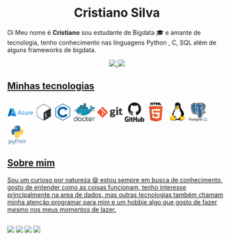 <h1 align='center'>Cristiano Silva</h1>

Oi Meu nome é <b>Cristiano</b> sou estudante de Bigdata :mortar_board: e amante de tecnologia, 
tenho conhecimento nas linguagens Python , C, SQL além de alguns frameworks de bigdata.

<div align="center" style="display: inline_block">
  <a href="https://github.com/crisosilva">
  <img height="180em" src="https://github-readme-stats.vercel.app/api?username=crisosilva&show_icons=true&theme=highcontrast&include_all_commits=true&count_private=true"/>
  <img height="180em" src="https://github-readme-stats.vercel.app/api/top-langs/?username=crisosilva&layout=compact&langs_count=7&theme=dark"/>
</div>

<h2> Minhas tecnologias</h2>
<div style='display:inline-block; position:relative; valign:middle; margin-right:10px'>
  <img align="center" alt="Azure" height="60" width="60"         src="https://raw.githubusercontent.com/crisosilva/crisosilva/9da976273c04b0ea0a0a18fc028fd2d942e2ede4/icons/azure/azure-original-wordmark.svg">
  
  <img align="center" alt="Bash" height="40" width="40" src="https://raw.githubusercontent.com/crisosilva/crisosilva/9da976273c04b0ea0a0a18fc028fd2d942e2ede4/icons/bash/bash-original.svg">
  
  <img align="center" alt="C" height="40" width="40" src="https://raw.githubusercontent.com/crisosilva/crisosilva/9da976273c04b0ea0a0a18fc028fd2d942e2ede4/icons/c/c-line.svg">
  
  <img align="center" alt="Docker" height="50" width="50" src="https://raw.githubusercontent.com/crisosilva/crisosilva/9da976273c04b0ea0a0a18fc028fd2d942e2ede4/icons/docker/docker-original-wordmark.svg">
  
  <img align="center" alt="Git" height="60" width="60" src="https://raw.githubusercontent.com/crisosilva/crisosilva/9da976273c04b0ea0a0a18fc028fd2d942e2ede4/icons/git/git-original-wordmark.svg">
  
  <img align="center" alt="GitHub" height="45" width="45" src="https://raw.githubusercontent.com/crisosilva/crisosilva/9da976273c04b0ea0a0a18fc028fd2d942e2ede4/icons/github/github-original-wordmark.svg">
  
  <img align="center" alt="HTML" height="45" width="45" src="https://raw.githubusercontent.com/crisosilva/crisosilva/9da976273c04b0ea0a0a18fc028fd2d942e2ede4/icons/html5/html5-original-wordmark.svg">
  
  <img align="center" alt="Linux" height="45" width="45" src="https://raw.githubusercontent.com/crisosilva/crisosilva/9da976273c04b0ea0a0a18fc028fd2d942e2ede4/icons/linux/linux-original.svg">
  
  <img align="center" alt="PostgreSQL" height="45" width="45" src="https://raw.githubusercontent.com/crisosilva/crisosilva/9da976273c04b0ea0a0a18fc028fd2d942e2ede4/icons/postgresql/postgresql-original-wordmark.svg">
  
  <img align="center" alt="Python" height="45" width="45" src="https://raw.githubusercontent.com/crisosilva/crisosilva/9da976273c04b0ea0a0a18fc028fd2d942e2ede4/icons/python/python-original-wordmark.svg">

</div>


<h2> Sobre mim</h2>

Sou um curioso por natureza :smile: estou sempre em busca de conhecimento, gosto de entender como as coisas
funcionam, tenho interesse principalmente na area de dados, mas outras tecnologias também chamam minha atenção
programar para mim e um hobbie algo que gosto de fazer mesmo nos meus momentos de lazer.
  
  ##
  
<div> 
  <a href="https://www.youtube.com" target="_blank"><img src="https://img.shields.io/badge/YouTube-FF0000?style=for-the-badge&logo=youtube&logoColor=white" target="_blank"></a>
 <a href="https://discord.gg" target="_blank"><img src="https://img.shields.io/badge/Discord-7289DA?style=for-the-badge&logo=discord&logoColor=white" target="_blank"></a> 
  <a href = "mailto:crisosilva88@gmail.com"><img src="https://img.shields.io/badge/-Gmail-%23333?style=for-the-badge&logo=gmail&logoColor=white" target="_blank"></a>
  <a href="www.linkedin.com/in/crisosilva" target="www.linkedin.com/in/crisosilva"><img src="https://img.shields.io/badge/-LinkedIn-%230077B5?style=for-the-badge&logo=linkedin&logoColor=white" target="_blank"></a> 
</div>
<!---
crisosilva/crisosilva is a ✨ special ✨ repository because its `README.md` (this file) appears on your GitHub profile.
You can click the Preview link to take a look at your changes.
--->

